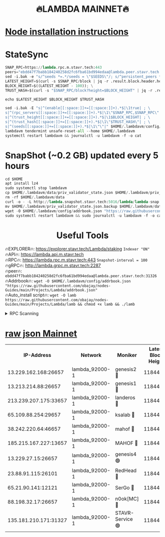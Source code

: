<h1 align="center"> 🔥LAMBDA MAINNET🔥</h1>


[Node installation instructions](https://github.com/obajay/nodes-Guides/tree/main/Projects/Lambda)
=


# StateSync
```python
SNAP_RPC=https://lambda.rpc.m.stavr.tech:443
peers="ebdd47f7babb184240258d2fc6fba61bd994edaa@lambda.peer.stavr.tech:31326" 
sed -i.bak -e "s/^seeds *=.*/seeds = \"$SEEDS\"/; s/^persistent_peers *=.*/persistent_peers = \"$PEERS\"/" $HOME/.lambdavm/config/config.toml
LATEST_HEIGHT=$(curl -s $SNAP_RPC/block | jq -r .result.block.header.height); \
BLOCK_HEIGHT=$((LATEST_HEIGHT - 100)); \
TRUST_HASH=$(curl -s "$SNAP_RPC/block?height=$BLOCK_HEIGHT" | jq -r .result.block_id.hash)

echo $LATEST_HEIGHT $BLOCK_HEIGHT $TRUST_HASH

sed -i.bak -E "s|^(enable[[:space:]]+=[[:space:]]+).*$|\1true| ; \
s|^(rpc_servers[[:space:]]+=[[:space:]]+).*$|\1\"$SNAP_RPC,$SNAP_RPC\"| ; \
s|^(trust_height[[:space:]]+=[[:space:]]+).*$|\1$BLOCK_HEIGHT| ; \
s|^(trust_hash[[:space:]]+=[[:space:]]+).*$|\1\"$TRUST_HASH\"| ; \
s|^(seeds[[:space:]]+=[[:space:]]+).*$|\1\"\"|" $HOME/.lambdavm/config/config.toml
lambdavm tendermint unsafe-reset-all --home $HOME/.lambdavm
systemctl restart lambdavm && journalctl -u lambdavm -f -o cat

```
# SnapShot (~0.2 GB) updated every 5 hours
```python
cd $HOME
apt install lz4
sudo systemctl stop lambdavm
cp $HOME/.lambdavm/data/priv_validator_state.json $HOME/.lambdavm/priv_validator_state.json.backup
rm -rf $HOME/.lambdavm/data
curl -o - -L http://lambda.snapshot.stavr.tech:5016/lambda/lambda-snap.tar.lz4 | lz4 -c -d - | tar -x -C $HOME/.lambdavm --strip-components 2
mv $HOME/.lambdavm/priv_validator_state.json.backup $HOME/.lambdavm/data/priv_validator_state.json
wget -O $HOME/.lambdavm/config/addrbook.json "https://raw.githubusercontent.com/obajay/nodes-Guides/main/Projects/Lambda/addrbook.json"
sudo systemctl restart lambdavm && sudo journalctl -u lambdavm -f -o cat
```
 <h1 align="center"> Useful Tools</h1>

🔥EXPLORER🔥:      https://explorer.stavr.tech/Lambda/staking	        `Indexer "ON"` \
🔥API🔥: 			 		 https://lambda.api.m.stavr.tech \
🔥RPC🔥:           https://lambda.rpc.m.stavr.tech:443	              `Snapshot-interval = 100` \
🔥gRPC🔥:          http://lambda.grpc.m.stavr.tech:2287 \
🔥peer🔥:					 `ebdd47f7babb184240258d2fc6fba61bd994edaa@lambda.peer.stavr.tech:31326` \
🔥Addrbook🔥:    ```wget -O $HOME/.lambdavm/config/addrbook.json "https://raw.githubusercontent.com/obajay/nodes-Guides/main/Projects/Lambda/addrbook.json"``` \
🔥Auto_install script🔥: ```wget -O lamb https://raw.githubusercontent.com/obajay/nodes-Guides/main/Projects/Lambda/lamb && chmod +x lamb && ./lamb```


<details>
<summary>RPC Scanning</summary>

<h2 align="center"> We scan nodes in real time every 4 hours. And we provide the final result of RPC endpoints.
We cannot influence the operation of these nodes in any way. </h2>


```python
If Voting Power is higher than 0 --> then the Node is a validator of the network and may be subject to attack and be a potential threat to the chain.
```
```python
We marked such validators with a red symbol
```

</details>

[raw json Mainnet](https://rpc-check.lambm.stavr.tech/lambm/rpc-lambm-result.json)
=


<table><tr><th>IP-Address</th><th>Network</th><th>Moniker</th><th>Latest Block Height</th><th>Earliest Block Height</th><th>Catching Up</th><th>Tx Index</th><th>Voting Power</th><th>Scan Time</th></tr><tr><td>13.229.162.168:26657</td><td>lambda_92000-1</td><td>genesis2 🔴</td><td>11844251</td><td>1</td><td>False</td><td>on</td><td>16094314</td><td>2024-02-22T10:14:45.686100235UTC</td></tr><tr><td>13.213.214.88:26657</td><td>lambda_92000-1</td><td>genesis1 🔴</td><td>11844253</td><td>1</td><td>False</td><td>on</td><td>107835</td><td>2024-02-22T10:14:50.478033882UTC</td></tr><tr><td>213.239.207.175:33657</td><td>lambda_92000-1</td><td>landeros 🔴</td><td>11844251</td><td>8136001</td><td>False</td><td>off</td><td>1756594</td><td>2024-02-22T10:14:38.070644896UTC</td></tr><tr><td>65.109.88.254:29657</td><td>lambda_92000-1</td><td>ksalab 🔴</td><td>11844253</td><td>8715001</td><td>False</td><td>on</td><td>510465</td><td>2024-02-22T10:14:55.279042964UTC</td></tr><tr><td>38.242.220.64:46657</td><td>lambda_92000-1</td><td>mahof 🔴</td><td>11844254</td><td>10131001</td><td>False</td><td>off</td><td>770350</td><td>2024-02-22T10:15:00.214586303UTC</td></tr><tr><td>185.215.167.227:13657</td><td>lambda_92000-1</td><td>MAHOF 🔴</td><td>11844253</td><td>10134001</td><td>False</td><td>on</td><td>2051510</td><td>2024-02-22T10:14:49.261418909UTC</td></tr><tr><td>13.229.27.15:26657</td><td>lambda_92000-1</td><td>genesis4 🟢</td><td>11844252</td><td>11043001</td><td>False</td><td>on</td><td>0</td><td>2024-02-22T10:14:48.905571335UTC</td></tr><tr><td>23.88.91.115:26101</td><td>lambda_92000-1</td><td>RedHead 🔴</td><td>11844251</td><td>11744251</td><td>False</td><td>off</td><td>553202</td><td>2024-02-22T10:14:38.318957462UTC</td></tr><tr><td>65.21.90.141:12121</td><td>lambda_92000-1</td><td>SerGo 🔴</td><td>11844254</td><td>11744254</td><td>False</td><td>off</td><td>10612157</td><td>2024-02-22T10:14:59.848274381UTC</td></tr><tr><td>88.198.32.17:26657</td><td>lambda_92000-1</td><td>n0ok[MC] 🔴</td><td>11844254</td><td>11744254</td><td>False</td><td>off</td><td>1578630</td><td>2024-02-22T10:15:03.295812159UTC</td></tr><tr><td>135.181.210.171:31327</td><td>lambda_92000-1</td><td>STAVR-Service 🟢</td><td>11844253</td><td>11841001</td><td>False</td><td>on</td><td>0</td><td>2024-02-22T10:14:54.926134008UTC</td></tr></table>
